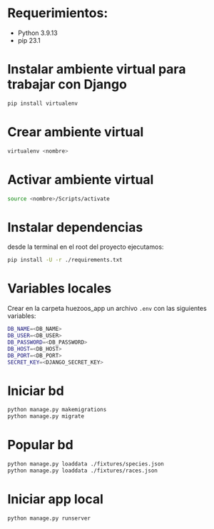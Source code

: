 # Requerimientos:
- Python 3.9.13
- pip 23.1


# Instalar ambiente virtual para trabajar con Django
```sh
pip install virtualenv
```

# Crear ambiente virtual
```sh
virtualenv <nombre>
```

# Activar ambiente virtual
```sh
source <nombre>/Scripts/activate
```

# Instalar dependencias

desde la terminal en el root del proyecto ejecutamos:

```sh
pip install -U -r ./requirements.txt
```
# Variables locales

Crear en la carpeta huezoos_app un archivo `.env` con las siguientes variables:

```sh
DB_NAME=<DB_NAME>
DB_USER=<DB_USER>
DB_PASSWORD=<DB_PASSWORD>
DB_HOST=<DB_HOST>
DB_PORT=<DB_PORT>
SECRET_KEY=<DJANGO_SECRET_KEY>
```

# Iniciar bd

```sh
python manage.py makemigrations
python manage.py migrate 
```

# Popular bd

```sh
python manage.py loaddata ./fixtures/species.json
python manage.py loaddata ./fixtures/races.json
```


# Iniciar app local
```sh
python manage.py runserver
```